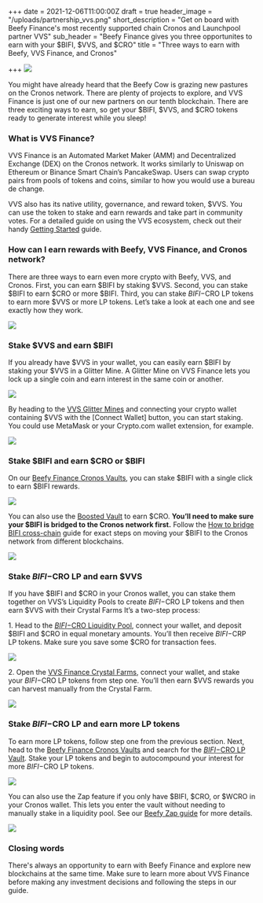 +++
date = 2021-12-06T11:00:00Z
draft = true
header_image = "/uploads/partnership_vvs.png"
short_description = "Get on board with Beefy Finance's most recently supported chain Cronos and Launchpool partner VVS"
sub_header = "Beefy Finance gives you three opportunites to earn with your $BIFI, $VVS, and $CRO"
title = "Three ways to earn with Beefy, VVS Finance, and Cronos"

+++
![](/uploads/partnership_vvs.png)

You might have already heard that the Beefy Cow is grazing new pastures on the Cronos network. There are plenty of projects to explore, and VVS Finance is just one of our new partners on our tenth blockchain. There are three exciting ways to earn, so get your $BIFI, $VVS, and $CRO tokens ready to generate interest while you sleep!

### What is VVS Finance?

VVS Finance is an Automated Market Maker (AMM) and Decentralized Exchange (DEX) on the Cronos network. It works similarly to Uniswap on Ethereum or Binance Smart Chain’s PancakeSwap. Users can swap crypto pairs from pools of tokens and coins, similar to how you would use a bureau de change.

VVS also has its native utility, governance, and reward token, $VVS. You can use the token to stake and earn rewards and take part in community votes. For a detailed guide on using the VVS ecosystem, check out their handy [Getting Started](https://docs.vvs.finance/getting-started) guide.

### How can I earn rewards with Beefy, VVS Finance, and Cronos network?

There are three ways to earn even more crypto with Beefy, VVS, and Cronos. First, you can earn $BIFI by staking $VVS. Second, you can stake $BIFI to earn $CRO or more $BIFI. Third, you can stake $BIFI-$CRO LP tokens to earn more $VVS or more LP tokens. Let’s take a look at each one and see exactly how they work.

![](/uploads/vvs_staking_guide.png)

### Stake $VVS and earn $BIFI

If you already have $VVS in your wallet, you can easily earn $BIFI by staking your $VVS in a Glitter Mine. A Glitter Mine on VVS Finance lets you lock up a single coin and earn interest in the same coin or another.

![](/uploads/glitter_mines.png)

By heading to the [VVS Glitter Mines](https://vvs.finance/mines ) and connecting your crypto wallet containing $VVS with the \[Connect Wallet\] button, you can start staking. You could use MetaMask or your Crypto.com wallet extension, for example.

![](/uploads/vvs1.png)

### Stake $BIFI and earn $CRO or $BIFI

On our [Beefy Finance Cronos Vaults](https://app.beefy.finance/#/cronos), you can stake $BIFI with a single click to earn $BIFI rewards.

![](/uploads/vvs2.png)

You can also use the [Boosted Vault](https://app.beefy.finance/#/cronos/stake) to earn $CRO. **You’ll need to make sure your $BIFI is bridged to the Cronos network first.** Follow the [How to bridge BIFI cross-chain](https://docs.beefy.finance/moo/faq/how-to-guides/how-to-bridge-bifi-cross-chain) guide for exact steps on moving your $BIFI to the Cronos network from different blockchains.

![](/uploads/vvs3.png)

### Stake $BIFI-$CRO LP and earn $VVS

If you have $BIFI and $CRO in your Cronos wallet, you can stake them together on VVS’s Liquidity Pools to create $BIFI-$CRO LP tokens and then earn $VVS with their Crystal Farms It’s a two-step process:

1\. Head to the [$BIFI-$CRO Liquidity Pool](https://vvs.finance/add/CRO/0xe6801928061CDbE32AC5AD0634427E140EFd05F9), connect your wallet, and deposit $BIFI and $CRO in equal monetary amounts. You’ll then receive $BIFI-$CRP LP tokens. Make sure you save some $CRO for transaction fees.

![](/uploads/vss4.png)

2\. Open the [VVS Finance Crystal Farms](https://vvs.finance/farms), connect your wallet, and stake your $BIFI-$CRO LP tokens from step one. You’ll then earn $VVS rewards you can harvest manually from the Crystal Farm.

![](/uploads/vvw.png)

### Stake $BIFI-$CRO LP and earn more LP tokens

To earn more LP tokens, follow step one from the previous section. Next, head to the [Beefy Finance Cronos Vaults](https://app.beefy.finance/#/cronos) and search for the [$BIFI-$CRO LP Vault](https://app.beefy.finance/#/cronos/vault/vvs-cro-bifi). Stake your LP tokens and begin to autocompound your interest for more $BIFI-$CRO LP tokens.

![](/uploads/vvs7.png)

You can also use the Zap feature if you only have $BIFI, $CRO, or $WCRO in your Cronos wallet. This lets you enter the vault without needing to manually stake in a liquidity pool. See our [Beefy Zap guide](https://docs.beefy.finance/moo/faq/how-to-guides/how-to-beefy-zap) for more details.

![](/uploads/vvs8.png)

### Closing words

There's always an opportunity to earn with Beefy Finance and explore new blockchains at the same time. Make sure to learn more about VVS Finance before making any investment decisions and following the steps in our guide.